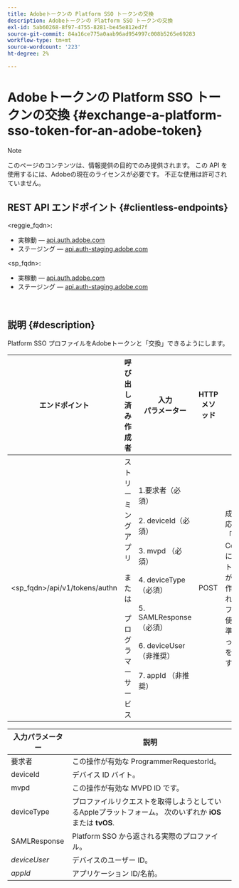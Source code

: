 ```yaml
---
title: Adobeトークンの Platform SSO トークンの交換
description: Adobeトークンの Platform SSO トークンの交換
exl-id: 5ab60268-8f97-4755-8281-be45e812ed7f
source-git-commit: 84a16ce775a0aab96ad954997c008b5265e69283
workflow-type: tm+mt
source-wordcount: '223'
ht-degree: 2%

---
```


# Adobeトークンの Platform SSO トークンの交換 {#exchange-a-platform-sso-token-for-an-adobe-token}

>[!NOTE]
>
>このページのコンテンツは、情報提供の目的でのみ提供されます。 この API を使用するには、Adobeの現在のライセンスが必要です。 不正な使用は許可されていません。

## REST API エンドポイント {#clientless-endpoints}

&lt;reggie_fqdn>:

* 実稼動 — [api.auth.adobe.com](http://api.auth.adobe.com/)
* ステージング — [api.auth-staging.adobe.com](http://api.auth-staging.adobe.com/)

&lt;sp_fqdn>:

* 実稼動 — [api.auth.adobe.com](http://api.auth.adobe.com/)
* ステージング — [api.auth-staging.adobe.com](http://api.auth-staging.adobe.com/)

</br>

## 説明 {#description}

Platform SSO プロファイルをAdobeトークンと「交換」できるようにします。

| エンドポイント | 呼び出し済み  </br>作成者 | 入力   </br>パラメーター | HTTP  </br>メソッド | 応答 | HTTP  </br>応答 |
| --- | --- | --- | --- | --- | --- |
| &lt;sp_fqdn>/api/v1/tokens/authn | ストリーミングアプリ</br></br>または</br></br>プログラマーサービス | 1.要求者（必須）</br>    </br>2.  deviceId（必須）</br>    </br>3.  mvpd （必須）</br>    </br>4.  deviceType（必須）</br>    </br>5.  SAMLResponse （必須）</br>    </br>6.  deviceUser （非推奨）</br>    </br>7.  appId （非推奨） | POST | 成功した応答は「204 No Content」になり、トークンが正常に作成され、authz フローで使用する準備が整ったことを示します。 | 204 — コンテンツなし   </br>400 — 無効なリクエスト |


| 入力パラメーター | 説明 |
| --- | --- |
| 要求者 | この操作が有効な ProgrammerRequestorId。 |
| deviceId | デバイス ID バイト。 |
| mvpd | この操作が有効な MVPD ID です。 |
| deviceType | プロファイルリクエストを取得しようとしているAppleプラットフォーム。  次のいずれか **iOS** または **tvOS**. |
| SAMLResponse | Platform SSO から返される実際のプロファイル。 |
| _deviceUser_ | デバイスのユーザー ID。 |
| _appId_ | アプリケーション ID/名前。 |
